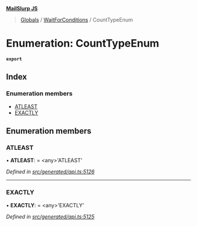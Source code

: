 **[MailSlurp JS](../README.md)**

> [Globals](../README.md) / [WaitForConditions](../modules/waitforconditions.md) / CountTypeEnum

# Enumeration: CountTypeEnum

**`export`** 

## Index

### Enumeration members

* [ATLEAST](waitforconditions.counttypeenum.md#atleast)
* [EXACTLY](waitforconditions.counttypeenum.md#exactly)

## Enumeration members

### ATLEAST

•  **ATLEAST**:  = \<any>'ATLEAST'

*Defined in [src/generated/api.ts:5126](https://github.com/mailslurp/mailslurp-client/blob/05090ce/src/generated/api.ts#L5126)*

___

### EXACTLY

•  **EXACTLY**:  = \<any>'EXACTLY'

*Defined in [src/generated/api.ts:5125](https://github.com/mailslurp/mailslurp-client/blob/05090ce/src/generated/api.ts#L5125)*
